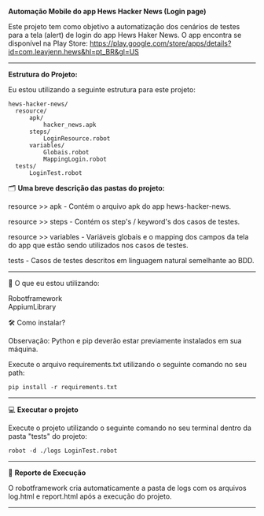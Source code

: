 **Automação Mobile do app Hews Hacker News (Login page)**

Este projeto tem como objetivo a automatização dos cenários de testes para a tela (alert) de login do app Hews Haker News. O app encontra se disponível na Play Store: https://play.google.com/store/apps/details?id=com.leavjenn.hews&hl=pt_BR&gl=US

___

**Estrutura do Projeto:**

Eu estou utilizando a seguinte estrutura para este projeto:

```
hews-hacker-news/
  resource/
      apk/
          hacker_news.apk
      steps/
          LoginResource.robot
      variables/
          Globais.robot
          MappingLogin.robot
  tests/
      LoginTest.robot

```

🗂 **Uma breve descrição das pastas do projeto:**

resource >> apk - Contém o arquivo apk do app hews-hacker-news.

resource >> steps - Contém os step's / keyword's dos casos de testes.

resource >>  variables - Variáveis globais e o mapping dos campos da tela do app que estão sendo utilizados nos casos de testes.

tests - Casos de testes descritos em linguagem natural semelhante ao BDD.
___

🎯  O que eu estou utilizando:

Robotframework<br>
AppiumLibrary<br>

🛠 Como instalar?

Observação: Python e pip deverão estar previamente instalados em sua máquina.

Execute o arquivo requirements.txt utilizando o seguinte comando no seu path:

```
pip install -r requirements.txt
```
___

💻  **Executar o projeto**

Execute o projeto utilizando o seguinte comando no seu terminal dentro da pasta "tests" do projeto:

```
robot -d ./logs LoginTest.robot
```
___

📝  **Reporte de Execução**

O robotframework cria automaticamente a pasta de logs com os arquivos log.html e report.html após a execução do projeto.

___
